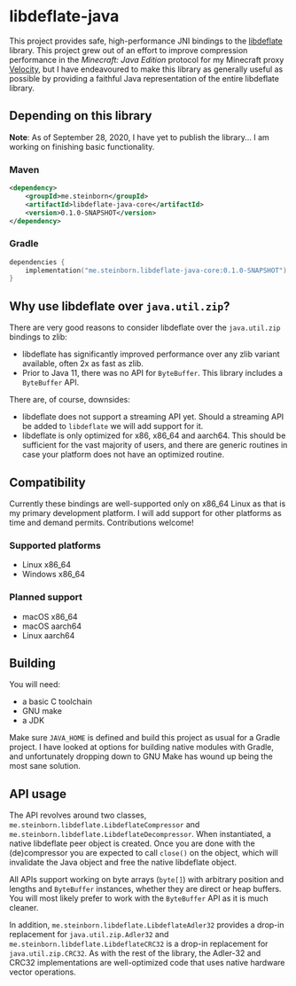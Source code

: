 # libdeflate-java

This project provides safe, high-performance JNI bindings to the [libdeflate](https://github.com/ebiggers/libdeflate)
library. This project grew out of an effort to improve compression performance in the _Minecraft: Java Edition_
protocol for my Minecraft proxy [Velocity](https://github.com/VelocityPowered/Velocity), but I have endeavoured to
make this library as generally useful as possible by providing a faithful Java representation of the entire
libdeflate library.

## Depending on this library

**Note**: As of September 28, 2020, I have yet to publish the library... I am working on finishing basic functionality.

### Maven

```xml
<dependency>
    <groupId>me.steinborn</groupId>
    <artifactId>libdeflate-java-core</artifactId>
    <version>0.1.0-SNAPSHOT</version>
</dependency>
```

### Gradle

```kotlin
dependencies {
    implementation("me.steinborn.libdeflate-java-core:0.1.0-SNAPSHOT")
}
```

## Why use libdeflate over `java.util.zip`?

There are very good reasons to consider libdeflate over the `java.util.zip` bindings to zlib:

* libdeflate has significantly improved performance over any zlib variant available, often 2x as
  fast as zlib.
* Prior to Java 11, there was no API for `ByteBuffer`. This library includes a `ByteBuffer` API.

There are, of course, downsides:

* libdeflate does not support a streaming API yet. Should a streaming API be added to `libdeflate` we will add support for it.
* libdeflate is only optimized for x86, x86_64 and aarch64. This should be sufficient for the vast majority of users, and there
  are generic routines in case your platform does not have an optimized routine.

## Compatibility

Currently these bindings are well-supported only on x86_64 Linux as that is my primary development platform.
I will add support for other platforms as time and demand permits. Contributions welcome!

### Supported platforms

* Linux x86_64
* Windows x86_64

### Planned support

* macOS x86_64
* macOS aarch64
* Linux aarch64

## Building

You will need:

* a basic C toolchain
* GNU make
* a JDK

Make sure `JAVA_HOME` is defined and build this project as usual for a Gradle project. I have looked at options
for building native modules with Gradle, and unfortunately dropping down to GNU Make has wound up being the most sane
solution.

## API usage

The API revolves around two classes, `me.steinborn.libdeflate.LibdeflateCompressor` and `me.steinborn.libdeflate.LibdeflateDecompressor`.
When instantiated, a native libdeflate peer object is created. Once you are done with the (de)compressor you are expected
to call `close()` on the object, which will invalidate the Java object and free the native libdeflate object.

All APIs support working on byte arrays (`byte[]`) with arbitrary position and lengths and `ByteBuffer` instances,
whether they are direct or heap buffers. You will most likely prefer to work with the `ByteBuffer` API as it is much
cleaner.

In addition, `me.steinborn.libdeflate.LibdeflateAdler32` provides a drop-in replacement for `java.util.zip.Adler32`
and `me.steinborn.libdeflate.LibdeflateCRC32` is a drop-in replacement for `java.util.zip.CRC32`. As with the
rest of the library, the Adler-32 and CRC32 implementations are well-optimized code that uses native hardware vector operations.